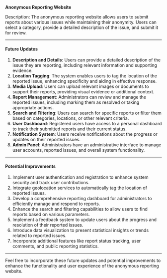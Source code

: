 **Anonymous Reporting Website**

Description: The anonymous reporting website allows users to submit reports about various issues while maintaining their anonymity. Users can select a category, provide a detailed description of the issue, and submit it for review.

---

#### Future Updates

1. **Description and Details**: Users can provide a detailed description of the issue they are reporting, including relevant information and supporting evidence.
2. **Location Tagging**: The system enables users to tag the location of the reported issue, enhancing specificity and aiding in effective response.
3. **Media Upload**: Users can upload relevant images or documents to support their reports, providing visual evidence or additional context.
4. **Report Management**: Administrators can review and manage the reported issues, including marking them as resolved or taking appropriate actions.
5. **Search and Filtering**: Users can search for specific reports or filter them based on categories, locations, or other relevant criteria.
6. **User Dashboard**: Registered users have access to a personal dashboard to track their submitted reports and their current status.
7. **Notification System**: Users receive notifications about the progress or updates on their reported issues.
8. **Admin Panel**: Administrators have an administrative interface to manage user accounts, reported issues, and overall system functionality.

---

#### Potential Improvements

1. Implement user authentication and registration to enhance system security and track user contributions.
2. Integrate geolocation services to automatically tag the location of reported issues.
3. Develop a comprehensive reporting dashboard for administrators to efficiently manage and respond to reports.
4. Enhance the search and filtering capabilities to allow users to find reports based on various parameters.
5. Implement a feedback system to update users about the progress and resolution of their reported issues.
6. Introduce data visualization to present statistical insights or trends related to reported issues.
7. Incorporate additional features like report status tracking, user comments, and public reporting statistics.

---

Feel free to incorporate these future updates and potential improvements to enhance the functionality and user experience of the anonymous reporting website.
